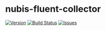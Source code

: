 # nubis-fluent-collector

[![Version](https://img.shields.io/github/release/nubisproject/nubis-fluent-collector.svg?maxAge=2592000)](https://github.com/nubisproject/nubis-fluent-collector/releases)
[![Build Status](https://img.shields.io/travis/nubisproject/nubis-fluent-collector/master.svg?maxAge=2592000)](https://travis-ci.org/nubisproject/nubis-fluent-collector)
[![Issues](https://img.shields.io/github/issues/nubisproject/nubis-fluent-collector.svg?maxAge=2592000)](https://github.com/nubisproject/nubis-fluent-collector/issues)
